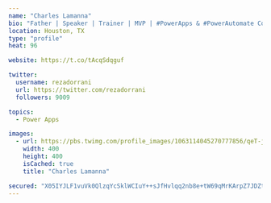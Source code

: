 ```yaml
---
name: "Charles Lamanna"
bio: "Father | Speaker | Trainer | MVP | #PowerApps & #PowerAutomate Community Super User | YouTuber Right-pointing triangle http://youtube.com/c/rezadorrani | Learn - Share - Clockwise rightwards and leftwards open circle arrows"
location: Houston, TX
type: "profile"
heat: 96

website: https://t.co/tAcqSdqguf

twitter:
  username: rezadorrani
  url: https://twitter.com/rezadorrani
  followers: 9009

topics:
  - Power Apps

images:
  - url: https://pbs.twimg.com/profile_images/1063114045270777856/qeT-jpWr_400x400.jpg
    width: 400
    height: 400
    isCached: true
    title: "Charles Lamanna"

secured: "X05IYJLF1vuVk0QlzqYcSklWCIuY++sJfHvlqq2nb8e+tW69qMrKArpZ7JDZtMyQ13spYNsHV53jt94eYO2LdGnj8nG5vekk+WoFEiZsCaYwTh3SFQpRvqh5fAzZShpDutAfKoflf0HLO0fcG9xBH8uUf5Jevs+bdk1VWO121Jzsczj3wXxKS0ap9JNp7Tzzix6YuSWS1ka8wN1JzKN499mqFyN5+A005ysYTnHqDkPkUfCQL2nPLYvGbrexP8CzddKyB1lTzdzHxS5dY1/TLnrqz2M9Nr9VCY0Z9i52R4j0RPQaSFJfyMwTy6VOR08on7dQ52OI2UpGxJs2WJgGPLx7B6wfYyjPbzESYLasDyCcIdq12gNl4TeoI0E3cjDg9pzO3SOc7Ec5Ik+ItW8SUEOvS2OP/DnWU1XM0ti3W8Q=;EXs04p81iy651CECw/iTKg=="
---
```


